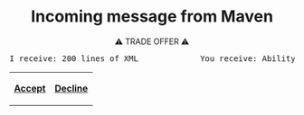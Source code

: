 <h1 align="center">Incoming message from Maven</h1>

<p align="center">⚠️ TRADE OFFER ⚠️</p>

<div align="center">
<pre>I receive: 200 lines of XML             You receive: Ability to write code</pre>
</div>

<table align="center">
  <tr>
    <td>
      <a href="https://github.com/Abductcows/Java-Kotlin-with-Maven-template/archive/refs/heads/master.zip">
      <p align="left"><b>Accept</b></p>
     </a>
    </td>
    <td>
      <a href="https://github.com">
       <p align="right"><b>Decline</b></p>
     </a>
    </td>
  </tr>
</table>
